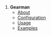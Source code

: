1. **Gearman**
   - [About](gearman.about)
   - [Configuration](gearman.config)
   - [Usage](gearman.usage)
   - [Examples](gearman.examples)